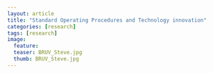 ```yaml
---
layout: article
title: "Standard Operating Procedures and Technology innovation"
categories: [research]
tags: [research]
image:
  feature:
  teaser: BRUV_Steve.jpg
  thumb: BRUV_Steve.jpg
---
```

